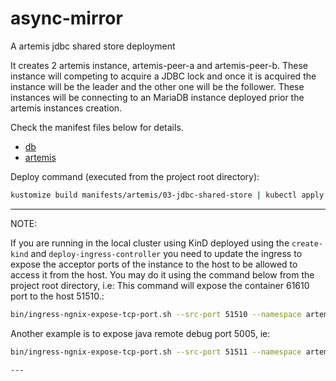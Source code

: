 # async-mirror
A artemis jdbc shared store deployment

It creates 2 artemis instance, artemis-peer-a and artemis-peer-b. These instance will competing to acquire a JDBC lock
and once it is acquired the instance will be the leader and the other one will be the follower. These instances
will be connecting to an MariaDB instance deployed prior the artemis instances creation.

Check the manifest files below for details.
- [db](db)
- [artemis](artemis)

Deploy command (executed from the project root directory):
```sh
kustomize build manifests/artemis/03-jdbc-shared-store | kubectl apply -f -
```

---
NOTE:

If you are running in the local cluster using KinD deployed using the `create-kind` and `deploy-ingress-controller` you need to update the ingress to expose the acceptor ports of the instance to the host to be allowed to access it from the host. You may do it using the command below  from the project root directory, i.e: This command will expose the container 61610 port to the host 51510.:
```sh
bin/ingress-ngnix-expose-tcp-port.sh --src-port 51510 --namespace artemis-single-instance --dst-service artemis-all-0-svc --dst-port 61610
```

Another example is to expose java remote debug port 5005, ie:
```sh
bin/ingress-ngnix-expose-tcp-port.sh --src-port 51511 --namespace artemis-single-instance --dst-service debugger-svc --dst-port 5005

---


